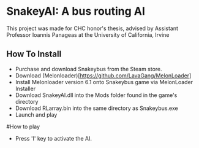# SnakeyAI: A bus routing AI
This project was made for CHC honor's thesis, advised by Assistant Professor Ioannis Panageas at the University of California, Irvine


## How To Install
- Purchase and download Snakeybus from the Steam store.
- Download (Melonloader)[https://github.com/LavaGang/MelonLoader]
- Install Melonloader version 6.1 onto Snakeybus game via MelonLoader Installer
- Download SnakeyAI.dll into the Mods folder found in the game's directory
- Download RLarray.bin into the same directory as Snakeybus.exe
- Launch and play

#How to play
- Press 'I' key to activate the AI.
